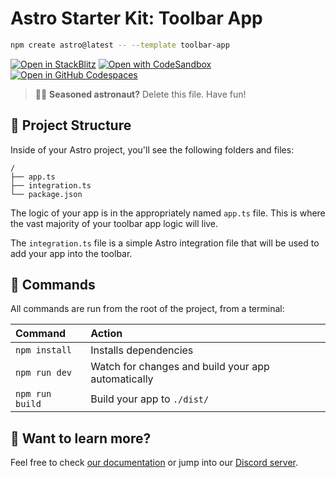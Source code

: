 # Astro Starter Kit: Toolbar App

```sh
npm create astro@latest -- --template toolbar-app
```

[![Open in StackBlitz](https://developer.stackblitz.com/img/open_in_stackblitz.svg)](https://stackblitz.com/github/withastro/astro/tree/latest/examples/toolbar-app)
[![Open with CodeSandbox](https://assets.codesandbox.io/github/button-edit-lime.svg)](https://codesandbox.io/p/sandbox/github/withastro/astro/tree/latest/examples/toolbar-app)
[![Open in GitHub Codespaces](https://github.com/codespaces/badge.svg)](https://codespaces.new/withastro/astro?devcontainer_path=.devcontainer/toolbar-app/devcontainer.json)

> 🧑‍🚀 **Seasoned astronaut?** Delete this file. Have fun!

## 🚀 Project Structure

Inside of your Astro project, you'll see the following folders and files:

```text
/
├── app.ts
├── integration.ts
└── package.json
```

The logic of your app is in the appropriately named `app.ts` file. This is where the vast majority of your toolbar app logic will live.

The `integration.ts` file is a simple Astro integration file that will be used to add your app into the toolbar.

## 🧞 Commands

All commands are run from the root of the project, from a terminal:

| Command         | Action                                             |
| :-------------- | :------------------------------------------------- |
| `npm install`   | Installs dependencies                              |
| `npm run dev`   | Watch for changes and build your app automatically |
| `npm run build` | Build your app to `./dist/`                        |

## 👀 Want to learn more?

Feel free to check [our documentation](https://docs.astro.build) or jump into our [Discord server](https://astro.build/chat).
